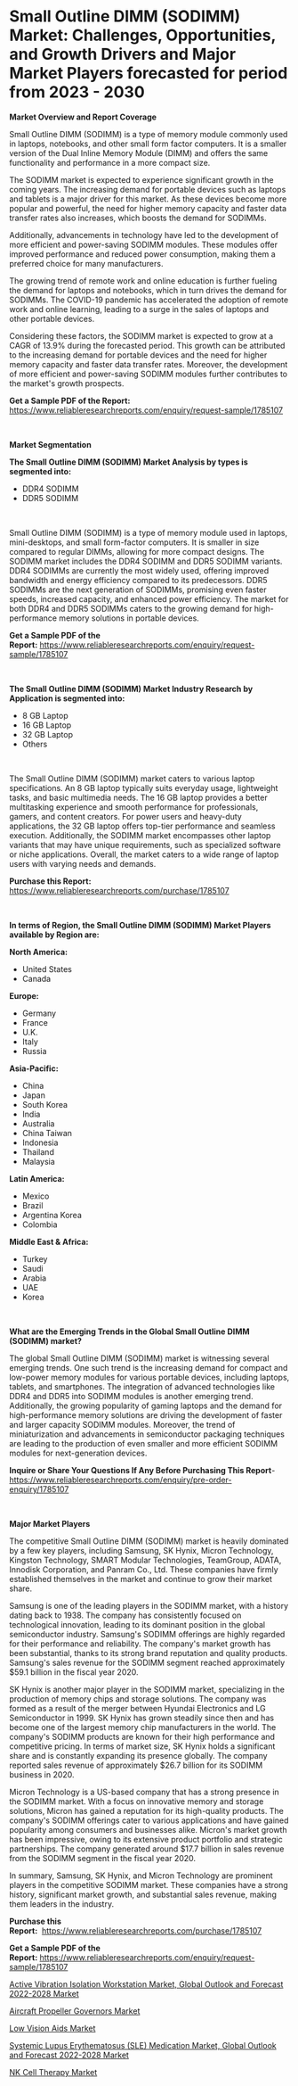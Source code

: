 <p><h1>Small Outline DIMM (SODIMM) Market: Challenges, Opportunities, and Growth Drivers and Major Market Players forecasted for period from 2023 - 2030</h1></p><p><strong>Market Overview and Report Coverage</strong></p>
<p><p>Small Outline DIMM (SODIMM) is a type of memory module commonly used in laptops, notebooks, and other small form factor computers. It is a smaller version of the Dual Inline Memory Module (DIMM) and offers the same functionality and performance in a more compact size.</p><p>The SODIMM market is expected to experience significant growth in the coming years. The increasing demand for portable devices such as laptops and tablets is a major driver for this market. As these devices become more popular and powerful, the need for higher memory capacity and faster data transfer rates also increases, which boosts the demand for SODIMMs.</p><p>Additionally, advancements in technology have led to the development of more efficient and power-saving SODIMM modules. These modules offer improved performance and reduced power consumption, making them a preferred choice for many manufacturers.</p><p>The growing trend of remote work and online education is further fueling the demand for laptops and notebooks, which in turn drives the demand for SODIMMs. The COVID-19 pandemic has accelerated the adoption of remote work and online learning, leading to a surge in the sales of laptops and other portable devices.</p><p>Considering these factors, the SODIMM market is expected to grow at a CAGR of 13.9% during the forecasted period. This growth can be attributed to the increasing demand for portable devices and the need for higher memory capacity and faster data transfer rates. Moreover, the development of more efficient and power-saving SODIMM modules further contributes to the market's growth prospects.</p></p>
<p><strong>Get a Sample PDF of the Report:</strong> <a href="https://www.reliableresearchreports.com/enquiry/request-sample/1785107">https://www.reliableresearchreports.com/enquiry/request-sample/1785107</a></p>
<p>&nbsp;</p>
<p><strong>Market Segmentation</strong></p>
<p><strong>The Small Outline DIMM (SODIMM) Market Analysis by types is segmented into:</strong></p>
<p><ul><li>DDR4 SODIMM</li><li>DDR5 SODIMM</li></ul></p>
<p>&nbsp;</p>
<p><p>Small Outline DIMM (SODIMM) is a type of memory module used in laptops, mini-desktops, and small form-factor computers. It is smaller in size compared to regular DIMMs, allowing for more compact designs. The SODIMM market includes the DDR4 SODIMM and DDR5 SODIMM variants. DDR4 SODIMMs are currently the most widely used, offering improved bandwidth and energy efficiency compared to its predecessors. DDR5 SODIMMs are the next generation of SODIMMs, promising even faster speeds, increased capacity, and enhanced power efficiency. The market for both DDR4 and DDR5 SODIMMs caters to the growing demand for high-performance memory solutions in portable devices.</p></p>
<p><strong>Get a Sample PDF of the Report:</strong>&nbsp;<a href="https://www.reliableresearchreports.com/enquiry/request-sample/1785107">https://www.reliableresearchreports.com/enquiry/request-sample/1785107</a></p>
<p>&nbsp;</p>
<p><strong>The Small Outline DIMM (SODIMM) Market Industry Research by Application is segmented into:</strong></p>
<p><ul><li>8 GB Laptop</li><li>16 GB Laptop</li><li>32 GB Laptop</li><li>Others</li></ul></p>
<p>&nbsp;</p>
<p><p>The Small Outline DIMM (SODIMM) market caters to various laptop specifications. An 8 GB laptop typically suits everyday usage, lightweight tasks, and basic multimedia needs. The 16 GB laptop provides a better multitasking experience and smooth performance for professionals, gamers, and content creators. For power users and heavy-duty applications, the 32 GB laptop offers top-tier performance and seamless execution. Additionally, the SODIMM market encompasses other laptop variants that may have unique requirements, such as specialized software or niche applications. Overall, the market caters to a wide range of laptop users with varying needs and demands.</p></p>
<p><strong>Purchase this Report:</strong>&nbsp; <a href="https://www.reliableresearchreports.com/purchase/1785107">https://www.reliableresearchreports.com/purchase/1785107</a></p>
<p>&nbsp;</p>
<p><strong>In terms of Region, the Small Outline DIMM (SODIMM) Market Players available by Region are:</strong></p>
<p>
    <p> <strong> North America: </strong>
        <ul>
            <li>United States</li>
            <li>Canada</li>
        </ul>
        </p> 
    <p> <strong> Europe: </strong>
        <ul>
            <li>Germany</li>
            <li>France</li>
            <li>U.K.</li>
            <li>Italy</li>
            <li>Russia</li>
        </ul>
        </p> 
    <p> <strong> Asia-Pacific: </strong>
        <ul>
            <li>China</li>
            <li>Japan</li>
            <li>South Korea</li>
            <li>India</li>
            <li>Australia</li>
            <li>China Taiwan</li>
            <li>Indonesia</li>
            <li>Thailand</li>
            <li>Malaysia</li>
        </ul>
        </p> 
    <p> <strong> Latin America: </strong>
        <ul>
            <li>Mexico</li>
            <li>Brazil</li>
            <li>Argentina Korea</li>
            <li>Colombia</li>
        </ul>
        </p> 
    <p> <strong> Middle East & Africa: </strong>
        <ul>
            <li>Turkey</li>
            <li>Saudi</li>
            <li>Arabia</li>
            <li>UAE</li>
            <li>Korea</li>
        </ul>
    </p>
    </p>
<p>&nbsp;</p>
<p><strong>What are the Emerging Trends in the Global Small Outline DIMM (SODIMM) market?</strong></p>
<p><p>The global Small Outline DIMM (SODIMM) market is witnessing several emerging trends. One such trend is the increasing demand for compact and low-power memory modules for various portable devices, including laptops, tablets, and smartphones. The integration of advanced technologies like DDR4 and DDR5 into SODIMM modules is another emerging trend. Additionally, the growing popularity of gaming laptops and the demand for high-performance memory solutions are driving the development of faster and larger capacity SODIMM modules. Moreover, the trend of miniaturization and advancements in semiconductor packaging techniques are leading to the production of even smaller and more efficient SODIMM modules for next-generation devices.</p></p>
<p><strong>Inquire or Share Your Questions If Any Before Purchasing This Report</strong>- <a href="https://www.reliableresearchreports.com/enquiry/pre-order-enquiry/1785107">https://www.reliableresearchreports.com/enquiry/pre-order-enquiry/1785107</a></p>
<p>&nbsp;</p>
<p><strong>Major Market Players</strong></p>
<p><p>The competitive Small Outline DIMM (SODIMM) market is heavily dominated by a few key players, including Samsung, SK Hynix, Micron Technology, Kingston Technology, SMART Modular Technologies, TeamGroup, ADATA, Innodisk Corporation, and Panram Co., Ltd. These companies have firmly established themselves in the market and continue to grow their market share.</p><p>Samsung is one of the leading players in the SODIMM market, with a history dating back to 1938. The company has consistently focused on technological innovation, leading to its dominant position in the global semiconductor industry. Samsung's SODIMM offerings are highly regarded for their performance and reliability. The company's market growth has been substantial, thanks to its strong brand reputation and quality products. Samsung's sales revenue for the SODIMM segment reached approximately $59.1 billion in the fiscal year 2020.</p><p>SK Hynix is another major player in the SODIMM market, specializing in the production of memory chips and storage solutions. The company was formed as a result of the merger between Hyundai Electronics and LG Semiconductor in 1999. SK Hynix has grown steadily since then and has become one of the largest memory chip manufacturers in the world. The company's SODIMM products are known for their high performance and competitive pricing. In terms of market size, SK Hynix holds a significant share and is constantly expanding its presence globally. The company reported sales revenue of approximately $26.7 billion for its SODIMM business in 2020.</p><p>Micron Technology is a US-based company that has a strong presence in the SODIMM market. With a focus on innovative memory and storage solutions, Micron has gained a reputation for its high-quality products. The company's SODIMM offerings cater to various applications and have gained popularity among consumers and businesses alike. Micron's market growth has been impressive, owing to its extensive product portfolio and strategic partnerships. The company generated around $17.7 billion in sales revenue from the SODIMM segment in the fiscal year 2020.</p><p>In summary, Samsung, SK Hynix, and Micron Technology are prominent players in the competitive SODIMM market. These companies have a strong history, significant market growth, and substantial sales revenue, making them leaders in the industry.</p></p>
<p><strong>Purchase this Report:</strong>&nbsp;&nbsp;<a href="https://www.reliableresearchreports.com/purchase/1785107">https://www.reliableresearchreports.com/purchase/1785107</a></p>
<p></p>
<p><strong>Get a Sample PDF of the Report:</strong>&nbsp;<a href="https://www.reliableresearchreports.com/enquiry/request-sample/1785107">https://www.reliableresearchreports.com/enquiry/request-sample/1785107</a></p>
<p><p><a href="https://medium.com/@zoeyjohns1903/active-vibration-isolation-workstation-market-global-outlook-and-forecast-2022-2028-market-size-f5bba5a8710b">Active Vibration Isolation Workstation Market, Global Outlook and Forecast 2022-2028 Market</a></p><p><a href="https://github.com/amonskiyk/Market-Research-Report-List-1/blob/main/aircraft-propeller-governors-market.md">Aircraft Propeller Governors Market</a></p><p><a href="https://www.linkedin.com/pulse/decoding-low-vision-aids-market-deep-dive-latest-trends-segmentation-jovse/">Low Vision Aids Market</a></p><p><a href="https://medium.com/@bartlakin/systemic-lupus-erythematosus-sle-medication-market-global-outlook-and-forecast-2022-2028-market-e3bd18057489">Systemic Lupus Erythematosus (SLE) Medication Market, Global Outlook and Forecast 2022-2028 Market</a></p><p><a href="https://www.linkedin.com/pulse/nk-cell-therapy-market-insights-players-forecast-till-uxaxe/">NK Cell Therapy Market</a></p></p>